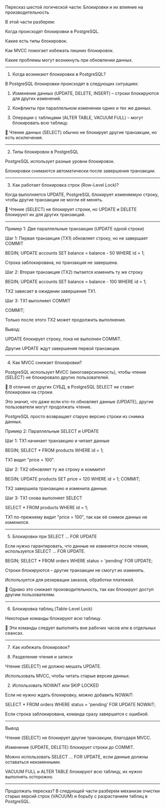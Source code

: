 Пересказ шестой логической части: Блокировки и их влияние на производительность

В этой части разберем:

Когда происходят блокировки в PostgreSQL.

Какие есть типы блокировок.

Как MVCC помогает избежать лишних блокировок.

Какие проблемы могут возникнуть при обновлении данных.



---

1. Когда возникают блокировки в PostgreSQL?

В PostgreSQL блокировки происходят в следующих ситуациях:

1. Изменение данных (UPDATE, DELETE, INSERT) – строки блокируются для других изменений.


2. Конфликты при параллельном изменении одних и тех же данных.


3. Операции с таблицами (ALTER TABLE, VACUUM FULL) – могут блокировать всю таблицу.



🔹 Чтение данных (SELECT) обычно не блокирует другие транзакции, но есть исключения.


---

2. Типы блокировок в PostgreSQL

PostgreSQL использует разные уровни блокировок.

Блокировки снимаются автоматически после завершения транзакции.


---

3. Как работает блокировка строк (Row-Level Lock)?

Когда выполняется UPDATE, PostgreSQL блокирует изменяемую строку, чтобы другие транзакции не могли её менять.

🔹 Чтение (SELECT) не блокирует строки, но UPDATE и DELETE блокируют их для других транзакций.


---

Пример 1: Две параллельные транзакции (UPDATE одной строки)

Шаг 1: Первая транзакция (TX1) обновляет строку, но не завершает COMMIT

BEGIN;
UPDATE accounts SET balance = balance - 50 WHERE id = 1;

Строка заблокирована, но транзакция не завершена.


Шаг 2: Вторая транзакция (TX2) пытается изменить ту же строку

BEGIN;
UPDATE accounts SET balance = balance - 100 WHERE id = 1;

TX2 зависает в ожидании завершения TX1.


Шаг 3: TX1 выполняет COMMIT

COMMIT;

Только после этого TX2 может продолжить выполнение.


Вывод:

UPDATE блокирует строку, пока не выполнен COMMIT.

Другие UPDATE ждут завершения первой транзакции.



---

4. Как MVCC снижает блокировки?

PostgreSQL использует MVCC (многоверсионность), чтобы чтение (SELECT) не блокировало других пользователей.

🔹 В отличие от других СУБД, в PostgreSQL SELECT не ставит блокировки на строки.

Это значит, что даже если кто-то обновляет данные (UPDATE), другие пользователи могут продолжать чтение.

PostgreSQL просто возвращает старую версию строки из снимка данных.


Пример 2: Параллельные SELECT и UPDATE

Шаг 1: TX1 начинает транзакцию и читает данные

BEGIN;
SELECT * FROM products WHERE id = 1;

TX1 видит "price = 100".


Шаг 2: TX2 обновляет ту же строку и коммитит

BEGIN;
UPDATE products SET price = 120 WHERE id = 1;
COMMIT;

TX2 завершила транзакцию и изменила данные.


Шаг 3: TX1 снова выполняет SELECT

SELECT * FROM products WHERE id = 1;

TX1 по-прежнему видит "price = 100", так как её снимок данных не изменился.



---

5. Блокировки при SELECT ... FOR UPDATE

Если нужно гарантировать, что данные не изменятся после чтения, используется SELECT ... FOR UPDATE.

BEGIN;
SELECT * FROM orders WHERE status = 'pending' FOR UPDATE;

Строки блокируются – другие транзакции не смогут их изменять.

Используется для резервации заказов, обработки платежей.


🔹 Однако это снижает производительность, так как блокирует доступ другим пользователям.


---

6. Блокировка таблиц (Table-Level Lock)

Некоторые команды блокируют всю таблицу.

🔹 Эти команды следует выполнять вне рабочих часов или в отдельных сеансах.


---

7. Как избежать блокировок?

1. Разделение чтения и записи

Чтение (SELECT) не должно мешать UPDATE.

Использовать MVCC, чтобы читать старые версии данных.


2. Использовать NOWAIT или SKIP LOCKED

Если не нужно ждать блокировку, можно добавить NOWAIT:

SELECT * FROM orders WHERE status = 'pending' FOR UPDATE NOWAIT;

Если строка заблокирована, команда сразу завершится с ошибкой.



---

Вывод

Чтение (SELECT) не блокирует другие транзакции, благодаря MVCC.

Изменение (UPDATE, DELETE) блокирует строки до COMMIT.

Можно использовать SELECT ... FOR UPDATE, если данные должны оставаться неизменными.

VACUUM FULL и ALTER TABLE блокируют всю таблицу, их нужно выполнять осторожно.



---

Продолжать пересказ? В следующей части разберем механизм очистки старых версий строк (VACUUM) и борьбу с разрастанием таблиц в PostgreSQL.

 

